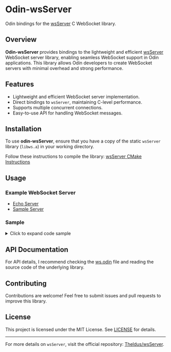 # Odin-wsServer

Odin bindings for the [wsServer](https://github.com/Theldus/wsServer) C WebSocket library.

## Overview

**Odin-wsServer** provides bindings to the lightweight and efficient [wsServer](https://github.com/Theldus/wsServer) WebSocket server library, enabling seamless WebSocket support in Odin applications. This library allows Odin developers to create WebSocket servers with minimal overhead and strong performance.

## Features

- Lightweight and efficient WebSocket server implementation.
- Direct bindings to `wsServer`, maintaining C-level performance.
- Supports multiple concurrent connections.
- Easy-to-use API for handling WebSocket messages.

## Installation

To use **odin-wsServer**, ensure that you have a copy of the static `wsServer` library (`libws.a`) in your working directory.

Follow these instructions to compile the library: [wsServer CMake Instructions](https://github.com/Theldus/wsServer/tree/master?tab=readme-ov-file#cmake)

## Usage

### Example WebSocket Server

- [Echo Server](./examples/echo/echo.odin)
- [Sample Server](./examples/complete/complete.odin)

### Sample
<details>
<summary>Click to expand code sample</summary>

```odin
package complete

import ws "../.."
import "base:runtime"
import "core:c"
import "core:fmt"
import "core:mem"
import "core:strings"
import "core:time"

PORT :: 8080

on_open :: proc "c" (client: ws.Client_Connection) {
	context = runtime.default_context()

	client_addr := ws.getaddress(client)
	client_port := ws.getport(client)

	fmt.printf("Connection opened, addr: %s, port: %s\n", client_addr, client_port)
	ws.send_text_frame(client, "you are now connected!")
}


on_close :: proc "c" (client: ws.Client_Connection) {
	context = runtime.default_context()

	client_addr := ws.getaddress(client)
	fmt.printf("Connection closed, addr: %s\n", client_addr)
}

on_message :: proc "c" (client: ws.Client_Connection, msg: [^]u8, size: u64, type: ws.Frame_Type) {
	context = runtime.default_context()

	client_addr := ws.getaddress(client)

	message := "<not parsed>"
	if type == .Text {
		message = strings.string_from_null_terminated_ptr(msg, int(size))
	}

	fmt.printf(
		"I received a message '%s', size %d, type %s from client %s\n",
		message,
		size,
		type,
		client_addr,
	)


	ws.send_text_frame(client, "hello")
	time.sleep(2 * time.Second)
	ws.send_text_frame(client, "world")
	time.sleep(2 * time.Second)

	out_msg := fmt.aprintf("you sent a %s message", type)
	defer delete(out_msg)

	ws.send_text_frame(client, out_msg)
	time.sleep(2 * time.Second)

	ws.send_text_frame(client, "closing connection in 2 seconds")
	time.sleep(2 * time.Second)

	ws.send_text_frame(client, "bye!")
	ws.close_client(client)
}

main :: proc() {
	server := ws.Server {
		host = "0.0.0.0",
		port = PORT,
		timeout_ms = 1000,
		thread_loop = 0,
		evs = {onmessage = on_message, onclose = on_close, onopen = on_open},
	}

	fmt.printfln("Listening on port %d", PORT)
	ws.listen(&server)
	fmt.printfln("Socket closed")
}
```
</details>

## API Documentation

For API details, I recommend checking the [ws.odin](./ws.odin) file and reading the source code of the underlying library.

## Contributing

Contributions are welcome! Feel free to submit issues and pull requests to improve this library.

## License

This project is licensed under the MIT License. See [LICENSE](LICENSE) for details.

---

For more details on `wsServer`, visit the official repository: [Theldus/wsServer](https://github.com/Theldus/wsServer).
